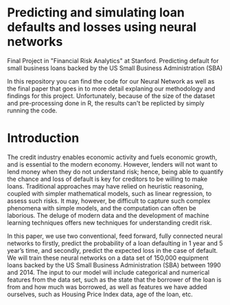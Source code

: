# Predicting and simulating loan defaults and losses using neural networks
Final Project in "Financial Risk Analytics" at Stanford. Predicting default for small business loans backed by the US Small Business Administration (SBA)

In this repository you can find the code for our Neural Network as well as the final paper that goes in to more detail explaning our methodology and findings for this project. Unfortunately, because of the size of the dataset and pre-processing done in R, the results can't be replicted by simply running the code. 

# Introduction
The credit industry enables economic activity and fuels economic growth, and is essential to the modern economy. However, lenders will not want to lend money when they do not understand risk; hence, being able to quantify the chance and loss of default is key for creditors to be willing to make loans. Traditional approaches may have relied on heuristic reasoning, coupled with simpler mathematical models, such as linear regression, to assess such risks. It may, however, be difficult to capture such complex phenomena with simple models, and the computation can often be laborious. The deluge of modern data and the development of machine learning techniques offers new techniques for understanding credit risk.

In this paper, we use two conventional, feed forward, fully connected neural networks to firstly, predict the probability of a loan defaulting in 1 year and 5 year’s time, and secondly, predict the expected loss in the case of default. We will train these neural networks on a data set of 150,000 equipment loans backed by the US Small Business Administration (SBA) between 1990 and 2014. The input to our model will include categorical and numerical features from the data set, such as the state that the borrower of the loan is from and how much was borrowed, as well as features we have added ourselves, such as Housing Price Index data, age of the loan, etc.
